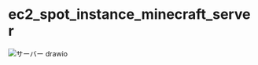# ec2_spot_instance_minecraft_server

![サーバー drawio](https://github.com/user-attachments/assets/ba899c1b-fad3-463d-b7bd-9644d084a2a1)
